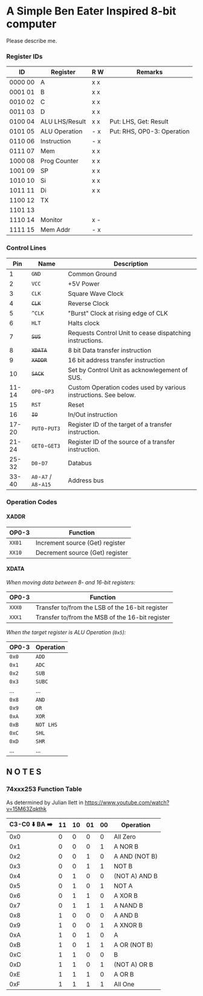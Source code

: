# A Simple Ben Eater Inspired 8-bit computer

Please describe me.

### Register IDs

ID       | Register       |  R W  | Remarks
---------|----------------|-------|--------------
0000 00  | A              |  x x  |
0001 01  | B              |  x x  |
0010 02  | C              |  x x  |
0011 03  | D              |  x x  |
0100 04  | ALU LHS/Result |  x x  | Put: LHS, Get: Result
0101 05  | ALU Operation  |  - x  | Put: RHS, OP0-3: Operation
0110 06  | Instruction    |  - x  |
0111 07  | Mem            |  x x  |
1000 08  | Prog Counter   |  x x  |
1001 09  | SP             |  x x  |
1010 10  | Si             |  x x  |
1011 11  | Di             |  x x  |
1100 12  | TX             |       |
1101 13  |                |       |
1110 14	 | Monitor        |  x -  |
1111 15  | Mem Addr       |  - x  |

### Control Lines


Pin   | Name                   | Description
------|------------------------|-----------------------
1     | `GND`                  | Common Ground
2     | `VCC`                  | +5V Power
3     | `CLK`                  | Square Wave Clock
4     | ~~`CLK`~~              | Reverse Clock
5     | `^CLK`                 | "Burst" Clock at rising edge of CLK
6     | `HLT`                  | Halts clock
7     | ~~`SUS`~~              | Requests Control Unit to cease dispatching instructions.
8     | ~~`XDATA`~~            | 8 bit Data transfer instruction
9     | ~~`XADDR`~~            | 16 bit address transfer instruction
10    | ~~`SACK`~~             | Set by Control Unit as acknowlegement of SUS.
11-14 | `OP0`-`OP3`            | Custom Operation codes used by various instructions. See below.
15    | `RST`                  | Reset
16    | ~~`IO`~~               | In/Out instruction
17-20 | `PUT0`-`PUT3`          | Register ID of the target of a transfer instruction.
21-24 | `GET0`-`GET3`          | Register ID of the source of a transfer instruction.
25-32 | `D0`-`D7`              | Databus
33-40 | `A0`-`A7` / `A8`-`A15` | Address bus

### Operation Codes

#### XADDR

OP0-3 |Function
---|---
`XX01`|Increment source (Get) register
`XX10`|Decrement source (Get) register


#### XDATA

_When moving data between 8- and 16-bit registers:_

OP0-3 |Function
------|--------
`XXX0`|Transfer to/from the LSB of the 16-bit register
`XXX1`|Transfer to/from the MSB of the 16-bit register

_When the target register is ALU Operation (`0x5`):_

OP0-3|Operation
-----|-----------
`0x0`|`ADD`
`0x1`|`ADC`
`0x2`|`SUB`
`0x3`|`SUBC`
...|...
`0x8`|`AND`
`0x9`|`OR`
`0xA`|`XOR`
`0xB`|`NOT LHS`
`0xC`|`SHL`
`0xD`|`SHR`
...|...


## N O T E S


### 74xxx253 Function Table

As determined by Julian Ilett in https://www.youtube.com/watch?v=15M63Zqkthk

C3-C0 :arrow_down: BA :arrow_right: | 11 | 10 | 01 | 00 | Operation
------|----|----|----|----|-----------
  0x0  | 0  | 0  | 0  | 0  | All Zero
  0x1  | 0  | 0  | 0  | 1  | A NOR B
  0x2  | 0  | 0  | 1  | 0  | A AND (NOT B)
  0x3  | 0  | 0  | 1  | 1  | NOT B
  0x4  | 0  | 1  | 0  | 0  | (NOT A) AND B
  0x5  | 0  | 1  | 0  | 1  | NOT A
  0x6  | 0  | 1  | 1  | 0  | A XOR B
  0x7  | 0  | 1  | 1  | 1  | A NAND B
  0x8  | 1  | 0  | 0  | 0  | A AND B
  0x9  | 1  | 0  | 0  | 1  | A XNOR B
  0xA  | 1  | 0  | 1  | 0  | A
  0xB  | 1  | 0  | 1  | 1  | A OR (NOT B)
  0xC  | 1  | 1  | 0  | 0  | B
  0xD  | 1  | 1  | 0  | 1  | (NOT A) OR B
  0xE  | 1  | 1  | 1  | 0  | A OR B
  0xF  | 1  | 1  | 1  | 1  | All One

